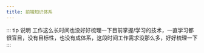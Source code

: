 ```yaml
---
title: 前端知识体系
---
```


<!-- ---
markmap:
  colorFreezeLevel: 2
---

# 前端技术体系(2022.11.7)

## 基础

### css

- 在看的书：张鑫旭大佬的三本书、掘金小册：玩转 css 艺术之美
- sass：公司项目在使用，常用的特性就那些，有时间把高级特性看下
- tawlindcss：一直想用的css框架，后面 todolist 拿它重写下
- flex 布局很熟了，也是现在最常用的
- 流体布局，remvw 布局，响应式布局，Grid 网格布局没怎么使用过

### js/ts

#### js

- 在看的书：js 高级程序设计、es6 入门

- 在看的课程：codewhyjs 高级

##### 值得反复阅读的文章

- 王福朋的 js 三座大山

#### ts：抽空整理一下文档

## 框架

### vue

- 在做的项目：vue3 admin、vue3+ts 知乎专栏
- 在学习的课程：vue2 源码解析
- vue-router（抽空整下文档）
- vuex（抽空整下文档）
- pinia(下一代vuex）

### react

- 在做的项目： react+ts 旅游网
- 备注： react 很久没用了，抽时间维护整理一下笔记

## 工程化

- webapck：日常工作中，因为脚手架的缘故，到不了编写 webpack 配置的时候，提升自己还是学一下这方面的内容

- vite： 目前所以自己在做的项目都在使用 vite，但是坑很多，建议生产环境还是使用 webpack 吧，虽然没有 vite 快

## 可视化

- canvas：： 还未学习

- svg： 还未学习

- threejs ：正在系统学习

- 推荐阅读：https://zhuanlan.zhihu.com/p/192639923

## 算法：正在使用 js/ts 双修 -->

::: tip 说明
工作这么长时间也没好好梳理一下目前掌握/学习的技术，一直学习都很盲目，没有目标性，也没有成体系，这段时间工作需求没那么多，好好梳理一下
:::

<iframe
  :src="$withBase('/markmap/fe.html')"
  width="100%"
  height="400"
  frameborder="0"
  scrolling="No"
  leftmargin="0"
  topmargin="0"
/>
